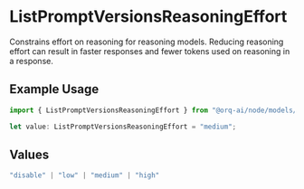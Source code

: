 # ListPromptVersionsReasoningEffort

Constrains effort on reasoning for reasoning models. Reducing reasoning effort can result in faster responses and fewer tokens used on reasoning in a response.

## Example Usage

```typescript
import { ListPromptVersionsReasoningEffort } from "@orq-ai/node/models/operations";

let value: ListPromptVersionsReasoningEffort = "medium";
```

## Values

```typescript
"disable" | "low" | "medium" | "high"
```